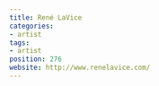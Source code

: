```yaml
---
title: René LaVice
categories:
- artist
tags:
- artist
position: 276
website: http://www.renelavice.com/
---
```


